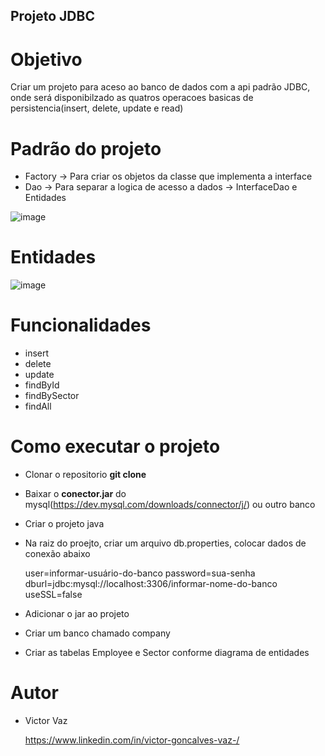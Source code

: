 ## Projeto JDBC 

# Objetivo
Criar um projeto para aceso ao banco de dados com a api padrão JDBC, onde será disponibilzado as quatros operacoes basicas de persistencia(insert, delete, update e read)

# Padrão do projeto
- Factory -> Para criar os objetos da classe que implementa a interface
- Dao -> Para separar a logica de acesso a dados -> InterfaceDao e Entidades

![image](https://github.com/victorvaz001/projectJDBC/assets/42657636/21c168b1-83b1-4819-a95d-bb9668774245)

# Entidades

![image](https://github.com/victorvaz001/projectJDBC/assets/42657636/d1e28f59-cfe8-4e91-9cd9-ff0d8e3b92da)


# Funcionalidades
- insert
- delete
- update
- findById
- findBySector
- findAll

# Como executar o projeto
- Clonar o repositorio **git clone**
- Baixar o **conector.jar** do mysql(https://dev.mysql.com/downloads/connector/j/) ou outro banco
- Criar o projeto java
- Na raiz do proejto, criar um arquivo db.properties, colocar dados de conexão abaixo

  user=informar-usuário-do-banco
  password=sua-senha
  dburl=jdbc:mysql://localhost:3306/informar-nome-do-banco
  useSSL=false

- Adicionar o jar ao projeto
- Criar um banco chamado company
- Criar as tabelas Employee e Sector conforme diagrama de entidades

# Autor
- Victor Vaz
  
  https://www.linkedin.com/in/victor-goncalves-vaz-/
